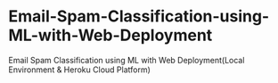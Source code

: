 # Email-Spam-Classification-using-ML-with-Web-Deployment
Email Spam Classification using ML with Web Deployment(Local Environment &amp; Heroku Cloud Platform)

